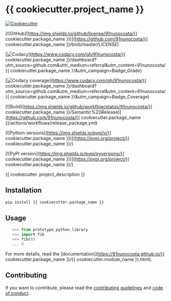 # {{ cookiecutter.project_name }}

[![Cookiecutter](https://img.shields.io/badge/built%20with-Cookiecutter-ff69b4.svg?logo=cookiecutter)](https://github.com/91nunocosta/python-package-cookiecutter/releases/tag/v0.2.0)

[![GitHub](https://img.shields.io/github/license/91nunocosta/{{ cookiecutter.package_name }})](https://github.com/91nunocosta/{{ cookiecutter.package_name }}/blob/master/LICENSE)

[![Codacy](https://app.codacy.com/project/badge/Grade/cb92f3f137454fae8697c7a6e7334f74)](https://www.codacy.com/gh/91nunocosta/{{ cookiecutter.package_name }}/dashboard?utm_source=github.com&amp;utm_medium=referral&amp;utm_content=91nunocosta/{{ cookiecutter.package_name }}&amp;utm_campaign=Badge_Grade)

[![Codacy coverage](https://app.codacy.com/project/badge/Coverage/cb92f3f137454fae8697c7a6e7334f74)](https://www.codacy.com/gh/91nunocosta/{{ cookiecutter.package_name }}/dashboard?utm_source=github.com&utm_medium=referral&utm_content=91nunocosta/{{ cookiecutter.package_name }}&utm_campaign=Badge_Coverage)

[![Build](https://img.shields.io/github/workflow/status/91nunocosta/{{ cookiecutter.package_name }}/Semantic%20Release)](https://github.com/91nunocosta/{{ cookiecutter.package_name }}/actions/workflows/release_package.yml)

[![Python versions](https://img.shields.io/pypi/v/{{ cookiecutter.package_name }})](https://pypi.org/project/{{ cookiecutter.package_name }}/)

[![PyPI version](https://img.shields.io/pypi/pyversions/{{ cookiecutter.package_name }})](https://pypi.org/project/{{ cookiecutter.package_name }}/)

{{ cookiecutter. project_description }}

## Installation

```bash
pip install {{ cookiecutter.package_name }}
```

## Usage

```python
   >>> from prototype_python_library
   >>> import fib
   >>> fib(0)
   ... 0
```

For more details, read the
[documentation](https://91nunocosta.github.io/{{ cookiecutter.package_name }}/{{ cookiecutter.module_name }}.html).

## Contributing

If you want to contribute, please read the [contributing guidelines](./CONTRIBUTING.md)
and [code of conduct](./CODE_OF_CONDUCT.md).
